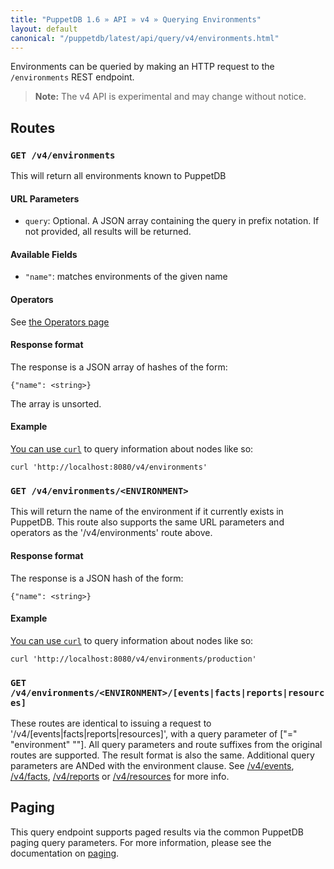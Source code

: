 ```yaml
---
title: "PuppetDB 1.6 » API » v4 » Querying Environments"
layout: default
canonical: "/puppetdb/latest/api/query/v4/environments.html"
---
```


[curl]: ../curl.html#using-curl-from-localhost-non-sslhttp
[paging]: ./paging.html

Environments can be queried by making an HTTP request to the `/environments` REST
endpoint.

> **Note:** The v4 API is experimental and may change without notice.

## Routes

### `GET /v4/environments`

This will return all environments known to PuppetDB

#### URL Parameters

* `query`: Optional. A JSON array containing the query in prefix notation. If
  not provided, all results will be returned.

#### Available Fields

* `"name"`: matches environments of the given name

#### Operators

See [the Operators page](./operators.html)

#### Response format

The response is a JSON array of hashes of the form:

    {"name": <string>}

The array is unsorted.

#### Example

[You can use `curl`][curl] to query information about nodes like so:

    curl 'http://localhost:8080/v4/environments'

### `GET /v4/environments/<ENVIRONMENT>`

This will return the name of the environment if it currently exists in PuppetDB. This route also supports the same URL parameters and operators as the '/v4/environments' route above.

#### Response format

The response is a JSON hash of the form:

    {"name": <string>}

#### Example

[You can use `curl`][curl] to query information about nodes like so:

    curl 'http://localhost:8080/v4/environments/production'

### `GET /v4/environments/<ENVIRONMENT>/[events|facts|reports|resources]`

These routes are identical to issuing a request to
'/v4/[events|facts|reports|resources]', with a query parameter of
["=" "environment" "<ENVIRONMENT>"]. All query parameters and route
suffixes from the original routes are supported. The result format is also
the same. Additional query parameters are ANDed with the environment
clause. See [/v4/events](./events.html), [/v4/facts](./facts.html),
[/v4/reports](./reports.html) or [/v4/resources](./resources.html) for
more info.

## Paging

This query endpoint supports paged results via the common PuppetDB paging
query parameters.  For more information, please see the documentation
on [paging][paging].
